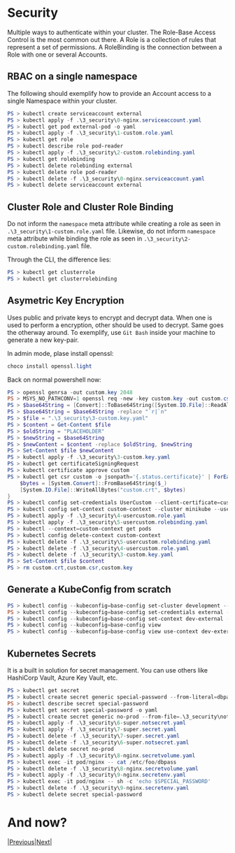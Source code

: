 # Security

Multiple ways to authenticate within your cluster. The Role-Base Access Control is the most common out there.
A Role is a collection of rules that represent a set of permissions.
A RoleBinding is the connection between a Role with one or several Accounts.

## RBAC on a single namespace

The following should exemplify how to provide an Account access to a single Namespace within your cluster. 

```powershell
PS > kubectl create serviceaccount external
PS > kubectl apply -f .\3_security\0-nginx.serviceaccount.yaml
PS > kubectl get pod external-pod -o yaml
PS > kubectl apply -f .\3_security\1-custom.role.yaml
PS > kubectl get role
PS > kubectl describe role pod-reader
PS > kubectl apply -f .\3_security\2-custom.rolebinding.yaml
PS > kubectl get rolebinding
PS > kubectl delete rolebinding external
PS > kubectl delete role pod-reader
PS > kubectl delete -f .\3_security\0-nginx.serviceaccount.yaml
PS > kubectl delete serviceaccount external
```

## Cluster Role and Cluster Role Binding

Do not inform the `namespace` meta attribute while creating a role as seen in `.\3_security\1-custom.role.yaml` file.
Likewise, do not inform `namespace` meta attribute while binding the role as seen in `.\3_security\2-custom.rolebinding.yaml` file.

Through the CLI, the difference lies:

```powershell
PS > kubectl get clusterrole
PS > kubectl get clusterrolebinding
```

## Asymetric Key Encryption

Uses public and private keys to encrypt and decrypt data. When one is used to perform a encryption, other should be used to decrypt.
Same goes the otherway around. To exemplify, use `Git Bash` inside your machine to generate a new key-pair.

In admin mode, plase install openssl:

```powershell
choco install openssl.light
```

Back on normal powershell now:

```powershell
PS > openssl genrsa -out custom.key 2048
PS > MSYS_NO_PATHCONV=1 openssl req -new -key custom.key -out custom.csr -subj "/CN=UserCustom/O=Company"
PS > $base64String = [Convert]::ToBase64String([System.IO.File]::ReadAllBytes("custom.csr"))
PS > $base64String = $base64String -replace "`r|`n"
PS > $file = ".\3_security\3-custom.key.yaml"
PS > $content = Get-Content $file
PS > $oldString = "PLACEHOLDER"
PS > $newString = $base64String
PS > $newContent = $content -replace $oldString, $newString
PS > Set-Content $file $newContent
PS > kubectl apply -f .\3_security\3-custom.key.yaml
PS > kubectl get certificateSigningRequest
PS > kubectl certificate approve custom
PS > kubectl get csr custom -o jsonpath='{.status.certificate}' | ForEach-Object {
    $bytes = [System.Convert]::FromBase64String($_)
    [System.IO.File]::WriteAllBytes("custom.crt", $bytes)
}
PS > kubectl config set-credentials UserCustom --client-certificate=custom.crt --client-key=custom.key
PS > kubectl config set-context custom-context --cluster minikube --user=UserCustom
PS > kubectl apply -f .\3_security\4-usercustom.role.yaml
PS > kubectl apply -f .\3_security\5-usercustom.rolebinding.yaml
PS > kubectl --context=custom-context get pods
PS > kubectl config delete-context custom-context
PS > kubectl delete -f .\3_security\5-usercustom.rolebinding.yaml
PS > kubectl delete -f .\3_security\4-usercustom.role.yaml
PS > kubectl delete -f .\3_security\3-custom.key.yaml
PS > Set-Content $file $content
PS > rm custom.crt,custom.csr,custom.key
```

## Generate a KubeConfig from scratch

```powershell
PS > kubectl config --kubeconfig=base-config set-cluster development --server=https://1.2.3.4
PS > kubectl config --kubeconfig=base-config set-credentials external --username=dev --password=some-password
PS > kubectl config --kubeconfig=base-config set-context dev-external --cluster=development --namespace=frontend --user=external
PS > kubectl config --kubeconfig=base-config view
PS > kubectl config --kubeconfig=base-config view use-context dev-external
```

## Kubernetes Secrets

It is a built in solution for secret management. You can use others like HashiCorp Vault, Azure Key Vault, etc.

```powershell
PS > kubectl get secret
PS > kubectl create secret generic special-password --from-literal=dbpass=Super@Simple!123
PS > kubectl describe secret special-password
PS > kubectl get secret special-password -o yaml
PS > kubectl create secret generic no-prod --from-file=.\3_security\not-prod.properties
PS > kubectl apply -f .\3_security\6-super.notsecret.yaml
PS > kubectl apply -f .\3_security\7-super.secret.yaml
PS > kubectl delete -f .\3_security\7-super.secret.yaml
PS > kubectl delete -f .\3_security\6-super.notsecret.yaml
PS > kubectl delete secret no-prod
PS > kubectl apply -f .\3_security\8-nginx.secretvolume.yaml
PS > kubectl exec -it pod/nginx -- cat /etc/foo/dbpass
PS > kubectl delete -f .\3_security\8-nginx.secretvolume.yaml
PS > kubectl apply -f .\3_security\9-nginx.secretenv.yaml
PS > kubectl exec -it pod/nginx -- sh -c 'echo $SPECIAL_PASSWORD'
PS > kubectl delete -f .\3_security\9-nginx.secretenv.yaml
PS > kubectl delete secret special-password
```

# And now?

|[Previous](../2_services_networking/README.md)|[Next](../4_storage/README.md)|